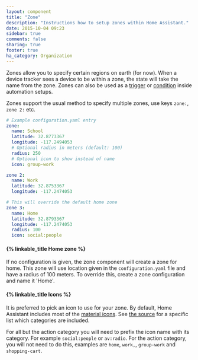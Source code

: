 ```yaml
---
layout: component
title: "Zone"
description: "Instructions how to setup zones within Home Assistant."
date: 2015-10-04 09:23
sidebar: true
comments: false
sharing: true
footer: true
ha_category: Organization
---
```


Zones allow you to specify certain regions on earth (for now). When a device tracker sees a device
to be within a zone, the state will take the name from the zone. Zones can also be used as a
[trigger](/components/automation.html#zone-trigger) or [condition](/components/automation.html#zone-condition)
inside automation setups.

Zones support the usual method to specify multiple zones, use keys `zone:`, `zone 2:` etc.

```yaml
# Example configuration.yaml entry
zone:
  name: School
  latitude: 32.8773367
  longitude: -117.2494053
  # Optional radius in meters (default: 100)
  radius: 250
  # Optional icon to show instead of name
  icon: group-work

zone 2:
  name: Work
  latitude: 32.8753367
  longitude: -117.2474053

# This will override the default home zone
zone 3:
  name: Home
  latitude: 32.8793367
  longitude: -117.2474053
  radius: 100
  icon: social:people
```

#### {% linkable_title Home zone %}

If no configuration is given, the zone component will create a zone for home. This zone will use
location given in the `configuration.yaml` file and have a radius of 100 meters. To override this,
create a zone configuration and name it 'Home'.

#### {% linkable_title Icons %}

It is preferred to pick an icon to use for your zone. By default, Home Assistant includes most of the
[material icons](https://www.google.com/design/icons/). See [the source][icon-source] for a specific list which
categories are included.

For all but the action category you will need to prefix the icon name with its category. For example
`social:people` or `av:radio`. For the action category, you will not need to do this, examples are
`home`, `work,`, `group-work` and `shopping-cart`.

[icon-source]: https://github.com/balloob/home-assistant-polymer/blob/master/src/resources/home-assistant-icons.html#L3
